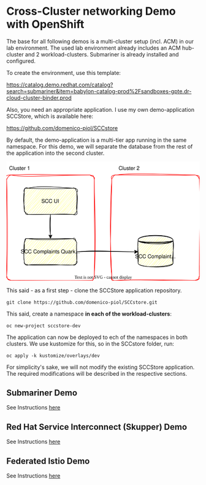 # Cross-Cluster networking Demo with OpenShift
The base for all following demos is a multi-cluster setup (incl. ACM) in our lab environment.
The used lab environment already includes an ACM hub-cluster and 2 workload-clusters. Submariner is already installed and configured.

To create the environment, use this template: 

https://catalog.demo.redhat.com/catalog?search=submariner&item=babylon-catalog-prod%2Fsandboxes-gpte.dr-cloud-cluster-binder.prod

Also, you need an appropriate application. I use my own demo-application SCCStore, which is available here:

https://github.com/domenico-piol/SCCstore

By default, the demo-application is a multi-tier app running in the same namespace. For this demo, we will separate the database from the rest of the application into the second cluster.

<p align="center">
  <img src="./diagrams/architecture-app.drawio.svg">
</p>

This said - as a first step - clone the SCCStore application repository.

    git clone https://github.com/domenico-piol/SCCstore.git

This said, create a namespace **in each of the workload-clusters**:

    oc new-project sccstore-dev

The application can now be deployed to ech of the namespaces in both clusters. We use kustomize for this, so in the SCCstore folder, run:

    oc apply -k kustomize/overlays/dev

For simplicity's sake, we will not modify the existing SCCStore application. The required modifications will be described in the respective sections.

## Submariner Demo
See Instructions [here](submariner/README.md)

## Red Hat Service Interconnect (Skupper) Demo
See Instructions [here](skupper/README.md)

## Federated Istio Demo
See Instructions [here](istio/README.md)
